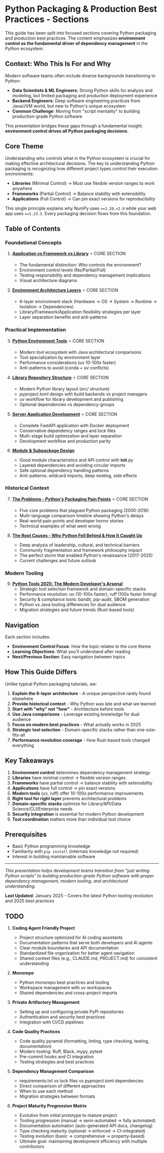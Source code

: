 # Python Packaging & Production Best Practices - Sections

This guide has been split into focused sections covering Python packaging and production best practices. The content emphasizes **environment control as the fundamental driver of dependency management** in the Python ecosystem.

## Context: Who This Is For and Why

Modern software teams often include diverse backgrounds transitioning to Python:

- **Data Scientists & ML Engineers**: Strong Python skills for analysis and modeling, but limited packaging and production deployment experience
- **Backend Engineers**: Deep software engineering practices from Java/JVM world, but new to Python's unique ecosystem
- **Common Challenge**: Moving from "script mentality" to building production-grade Python software

This presentation bridges these gaps through a fundamental insight: **environment control drives all Python packaging decisions**.

## Core Theme

Understanding who controls what in the Python ecosystem is crucial for making effective architectural decisions. The key to understanding Python packaging is recognizing how different project types control their execution environments:

- **Libraries** (Minimal Control) → Must use flexible version ranges to work anywhere
- **Frameworks** (Partial Control) → Balance stability with extensibility
- **Applications** (Full Control) → Can pin exact versions for reproducibility

This single principle explains why NumPy uses `>=1.20,<2.0` while your web app uses `==1.23.5`. Every packaging decision flows from this foundation.

## Table of Contents

### Foundational Concepts

1. **[Application vs Framework vs Library](00-application-framework-library.md)** ⭐ CORE SECTION
   - The fundamental distinction: Who controls the environment?
   - Environment control levels (No/Partial/Full)
   - Testing responsibility and dependency management implications
   - Visual architecture diagrams

2. **[Environment Architecture Layers](01-environment-architecture-layers.md)** ⭐ CORE SECTION
   - 6-layer environment stack (Hardware → OS → System → Runtime → Isolation → Dependencies)
   - Library/Framework/Application flexibility strategies per layer
   - Layer separation benefits and anti-patterns

### Practical Implementation

3. **[Python Environment Tools](02-python-environment-tools.md)** ⭐ CORE SECTION
   - Modern tool ecosystem with Java architectural comparisons
   - Tool specialization by environment layer
   - Performance considerations (uv 10-100x faster)
   - Anti-patterns to avoid (conda + uv conflicts)

4. **[Library Repository Structure](03-library-repository-structure.md)** ⭐ CORE SECTION
   - Modern Python library layout (src/ structure)
   - pyproject.toml design with build backends vs project managers
   - uv workflow for library development and publishing
   - Optional dependencies vs dependency-groups

5. **[Server Application Development](04-application-example-docker-uv.md)** ⭐ CORE SECTION
   - Complete FastAPI application with Docker deployment
   - Conservative dependency ranges and lock files
   - Multi-stage build optimization and layer separation
   - Development workflow and production parity

6. **[Module & Subpackage Design](05-module-subpackage-design.md)**
   - Good module characteristics and API control with __init__.py
   - Layered dependencies and avoiding circular imports
   - Safe optional dependency handling patterns
   - Anti-patterns: wildcard imports, deep nesting, side effects

### Historical Context

7. **[The Problems - Python's Packaging Pain Points](06-the-problems-python-packaging-pain-points.md)** ⭐ CORE SECTION
   - Five core problems that plagued Python packaging (2000-2016)
   - Multi-language comparison timeline showing Python's delays
   - Real-world pain points and developer horror stories
   - Technical examples of what went wrong

8. **[The Root Causes - Why Python Fell Behind & How It Caught Up](07-the-root-causes-why-python-fell-behind.md)**
   - Deep analysis of leadership, cultural, and technical barriers
   - Community fragmentation and framework philosophy impact
   - The perfect storm that enabled Python's renaissance (2017-2025)
   - Current challenges and future outlook

### Modern Tooling

9. **[Python Tools 2025: The Modern Developer's Arsenal](08-the-solutions-modern-python-tools.md)**
    - Strategic tool selection framework and domain-specific stacks
    - Performance revolution: uv (10-100x faster), ruff (100x faster linting)
    - Security & compliance tools: bandit, pip-audit, SBOM generation
    - Python vs Java tooling differences for dual audience
    - Migration strategies and future trends (Rust-based tools)

## Navigation

Each section includes:
- **Environment Control Focus**: How the topic relates to the core theme
- **Learning Objectives**: What you'll understand after reading
- **Next/Previous Section**: Easy navigation between topics

## How This Guide Differs

Unlike typical Python packaging tutorials, we:

1. **Explain the 6-layer architecture** - A unique perspective rarely found elsewhere
2. **Provide historical context** - Why Python was late and what we learned
3. **Start with "why" not "how"** - Architecture before tools
4. **Use Java comparisons** - Leverage existing knowledge for dual audience
5. **Focus on modern best practices** - What actually works in 2025
6. **Strategic tool selection** - Domain-specific stacks rather than one-size-fits-all
7. **Performance revolution coverage** - How Rust-based tools changed everything

## Key Takeaways

1. **Environment control** determines dependency management strategy
2. **Libraries** have minimal control → flexible version ranges
3. **Frameworks** have partial control → balance stability with extensibility
4. **Applications** have full control → pin exact versions
5. **Modern tools** (uv, ruff) offer 10-100x performance improvements
6. **Right tool for right layer** prevents architectural problems
7. **Domain-specific stacks** optimize for Library/API/Data Science/CLI/Enterprise needs
8. **Security integration** is essential for modern Python development
9. **Tool coordination** matters more than individual tool choice

## Prerequisites

- Basic Python programming knowledge
- Familiarity with `pip install` (internals knowledge not required)
- Interest in building maintainable software

---

*This presentation helps development teams transition from "just writing Python scripts" to building production-grade Python software with proper dependency management, modern tooling, and architectural understanding.*

**Last Updated**: January 2025 - Covers the latest Python tooling revolution and 2025 best practices

## TODO

1. **Coding Agent Friendly Project**
   - Project structure optimized for AI coding assistants
   - Documentation patterns that serve both developers and AI agents
   - Clear module boundaries and API documentation
   - Standardized file organization for better agent navigation
   - Shared context files (e.g., CLAUDE.md, PROJECT.md) for consistent understanding

2. **Monorepo**
   - Python monorepo best practices and tooling
   - Workspace management with uv workspaces
   - Shared dependencies and cross-project imports

3. **Private Artifactory Management**
   - Setting up and configuring private PyPI repositories
   - Authentication and security best practices
   - Integration with CI/CD pipelines

4. **Code Quality Practices**
   - Code quality pyramid (formatting, linting, type checking, testing, documentation)
   - Modern tooling: Ruff, Black, mypy, pytest
   - Pre-commit hooks and CI integration
   - Testing strategies and best practices

5. **Dependency Management Comparison**
   - requirements.txt vs lock files vs pyproject.toml dependencies
   - Direct comparison of different approaches
   - When to use each method
   - Migration strategies between formats

6. **Project Maturity Progression Matrix**
   - Evolution from initial prototype to mature project
   - Tooling progression (manual → semi-automated → fully automated)
   - Documentation automation (auto-generated API docs, changelog)
   - Type checking maturity (optional → enforced → CI-integrated)
   - Testing evolution (basic → comprehensive → property-based)
   - Ultimate goal: maintaining development efficiency with multiple contributors